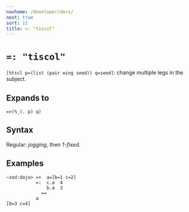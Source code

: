 ```yaml
---
navhome: /developer/docs/
next: true
sort: 11
title: =: "tiscol"
---
```


# `=: "tiscol"` 

`[%tscl p=(list (pair wing seed)) q=seed]`: change multiple legs in the subject.

## Expands to

```
=>(%_(. p) q)
```

## Syntax

Regular: *jogging*, then *1-fixed*.

## Examples

```
~zod:dojo> =+  a=[b=1 c=2]
           =:  c.a  4
               b.a  3
             ==
           a
[b=3 c=4]
```
